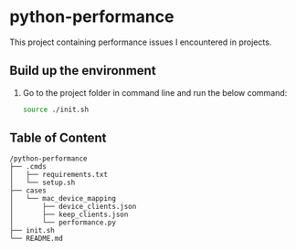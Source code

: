# python-performance

This project containing performance issues I encountered in projects.

## Build up the environment

1. Go to the project folder in command line and run the below command:

    ```.sh
    source ./init.sh
    ```

## Table of Content

``` text
/python-performance
├── .cmds
│   ├── requirements.txt
│   └── setup.sh
├── cases
│   └── mac_device_mapping
│       ├── device_clients.json
│       ├── keep_clients.json
│       └── performance.py
├── init.sh
└── README.md
```
